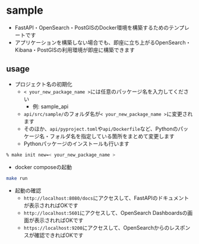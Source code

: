 # sample

- FastAPI・OpenSearch・PostGISのDocker環境を構築するためのテンプレートです
- アプリケーションを構築しない場合でも、即座に立ち上がるOpenSearch・Kibana・PostGISの利用環境が即座に構築できます

## usage

- プロジェクト名の初期化
  - `< your_new_package_name >`には任意のパッケージ名を入力してください
    - 例: sample_api
  - `api/src/sample/`のフォルダ名が`< your_new_package_name >`に変更されます
  - そのほか、`api/pyproject.toml`や`api/Dockerfile`など、Pythonのパッケージ名・フォルダ名を指定している箇所をまとめて変更します
  - Pythonパッケージのインストールも行います

```bash
% make init new=< your_new_package_name >
```

- docker composeの起動

```bash
make run
```

- 起動の確認
  - `http://localhost:8080/docs`にアクセスして、FastAPIのドキュメントが表示されればOKです
  - `http://localhost:5601`にアクセスして、OpenSearch Dashboardsの画面が表示されればOKです
  - `https://localhost:9200`にアクセスして、OpenSearchからのレスポンスが確認できればOKです

